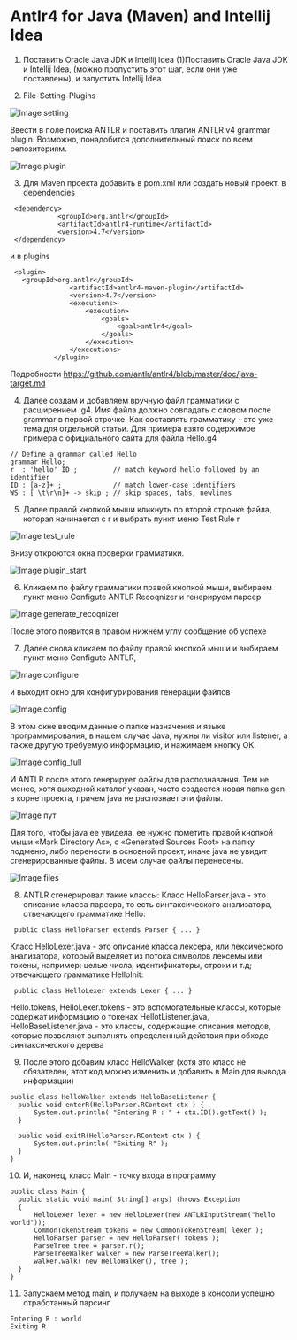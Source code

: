 # Antlr4  for Java (Maven) and Intellij Idea

1. Поставить Oracle Java JDK и Intellij Idea (1)Поставить Oracle Java JDK и Intellij Idea, (можно пропустить этот шаг, если они уже поставлены), и запустить Intellij Idea


2. File-Setting-Plugins

![Image setting](https://github.com/savimar/Antlr-Java-and-Intellij-Idea/blob/master/src/main/resources/img/setting.png)

Bвести в поле поиска ANTLR и поставить плагин ANTLR v4 grammar plugin. Возможно, понадобится дополнительный поиск по всем репозиториям.

![Image plugin](https://github.com/savimar/Antlr-Java-and-Intellij-Idea/blob/master/src/main/resources/img/plugins.png)

3) Для Maven проекта добавить в pom.xml или создать новый проект.
в dependencies
```
 <dependency>
            <groupId>org.antlr</groupId>
            <artifactId>antlr4-runtime</artifactId>
            <version>4.7</version>
 </dependency> 
 ```
 и в  plugins
 ```
  <plugin>
    <groupId>org.antlr</groupId>
                <artifactId>antlr4-maven-plugin</artifactId>
                <version>4.7</version>
                <executions>
                    <execution>
                        <goals>
                            <goal>antlr4</goal>
                        </goals>
                    </execution>
                </executions>
            </plugin>
 ```

Подробности https://github.com/antlr/antlr4/blob/master/doc/java-target.md

4. Далее создам и добавляем вручную файл грамматики с расширением .g4. Имя файла должно совпадать с словом после grammar в первой строчке. Как составлять грамматику - это уже тема для отдельной статьи. Для примера взято содержимое примера с официального сайта для файла Hello.g4

 ```
// Define a grammar called Hello
grammar Hello;
r  : 'hello' ID ;         // match keyword hello followed by an identifier
ID : [a-z]+ ;             // match lower-case identifiers
WS : [ \t\r\n]+ -> skip ; // skip spaces, tabs, newlines

 ```
 
 
 5. Далее правой кнопкой мыши кликнуть по второй строчке файла, которая начинается с r и выбрать пункт меню Test Rule r
 
 ![Image test_rule](https://github.com/savimar/Antlr-Java-and-Intellij-Idea/blob/master/src/main/resources/img/test_rule.png)
 
 Внизу откроются окна проверки грамматики.  
 
 ![Image plugin_start](https://github.com/savimar/Antlr-Java-and-Intellij-Idea/blob/master/src/main/resources/img/plugin_start.png)
 
 
 6. Кликаем по файлу грамматики правой кнопкой мыши, выбираем пункт меню Configute ANTLR Recoqnizer  и генерируем парсер 
 
 ![Image generate_recoqnizer](https://github.com/savimar/Antlr-Java-and-Intellij-Idea/blob/master/src/main/resources/img/generate_recoqnizer.png)
 
 После этого появится в правом нижнем углу сообщение  об успехе
 
 
 7. Далее снова кликаем по файлу правой кнопкой мыши и выбираем пункт меню Configute ANTLR, 
 
 ![Image configure](https://github.com/savimar/Antlr-Java-and-Intellij-Idea/blob/master/src/main/resources/img/configure.png)
 
 и выходит окно  для конфигурирования генерации файлов
 
 ![Image config](https://github.com/savimar/Antlr-Java-and-Intellij-Idea/blob/master/src/main/resources/img/config.png)
 
 В этом окне вводим данные о папке назначения и языке программирования, в нашем случае Java, нужны ли  visitor или listener, а также   другую требуемую информацию, и нажимаем  кнопку ОК. 
 
 ![Image config_full](https://github.com/savimar/Antlr-Java-and-Intellij-Idea/blob/master/src/main/resources/img/config_full.png)
 
 И ANTLR после этого генерирует файлы для распознавания. Тем не менее, хотя выходной каталог указан, часто создается новая папка gen в корне проекта, причем  java не распознает эти файлы.
 
 ![Image пут](https://github.com/savimar/Antlr-Java-and-Intellij-Idea/blob/master/src/main/resources/img/gen.png)
 
 Для того, чтобы java ее увидела, ее нужно пометить правой кнопкой мыши «Mark Directory As», с «Generated Sources Root» на папку подменю, либо перенести в основной проект, иначе java не увидит сгенерированные файлы. В моем случае файлы перенесены.
  
  ![Image files](https://github.com/savimar/Antlr-Java-and-Intellij-Idea/blob/master/src/main/resources/img/files.png)
  
  8. ANTLR сгенерировал такие классы:
 Класс HelloParser.java  - это описание класса парсера,  то есть синтаксического анализатора, отвечающего грамматике Hello: 
```
 public class HelloParser extends Parser { ... }
```
Класс HelloLexer.java  - это описание класса лексера, или лексического анализатора,  который выделяет из потока символов лексемы или токены, например: целые числа, идентификаторы, строки и т.д; отвечающего грамматике HelloInit: 
```
 public class HelloLexer extends Lexer { ... }
```
 Hello.tokens, HelloLexer.tokens  - это вспомогательные классы, которые содержат информацию о токенах
 HellotListener.java, HelloBaseListener.java - это классы, содержащие описания методов, которые позволяют выполнять определенный действия при обходе синтаксического дерева

  
9.  После этого добавим класс HelloWalker (хотя это класс не обязателен,  этот код можно изменить и добавить в Main для вывода информации)
  ``` 
  public class HelloWalker extends HelloBaseListener {
    public void enterR(HelloParser.RContext ctx ) {
        System.out.println( "Entering R : " + ctx.ID().getText() );
    }

    public void exitR(HelloParser.RContext ctx ) {
        System.out.println( "Exiting R" );
    }
}
 ```
 
10. И, наконец, класс Main - точку входа в программу
 
  ```
  public class Main {
    public static void main( String[] args) throws Exception
    {
        HelloLexer lexer = new HelloLexer(new ANTLRInputStream("hello world"));
        CommonTokenStream tokens = new CommonTokenStream( lexer );
        HelloParser parser = new HelloParser( tokens );
        ParseTree tree = parser.r();
        ParseTreeWalker walker = new ParseTreeWalker();
        walker.walk( new HelloWalker(), tree );
    }
}
 ```

11. Запускаем метод  main, и получаем на выходе в консоли успешно отработанный парсинг
 ```
Entering R : world
Exiting R
 ```
  
 
 
  
 
 
 
 
 

 
